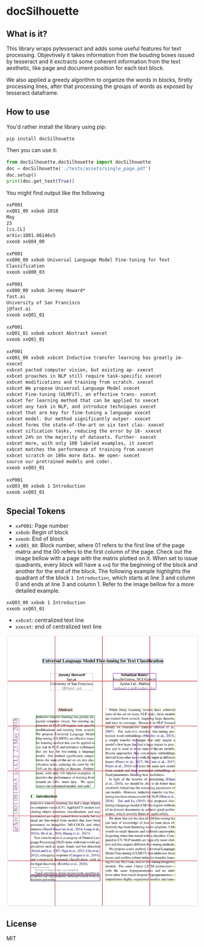 # docSilhouette

## What is it? 

This library wraps pytesseract and adds some useful features for text processing. Objevtively it takes information from the bouding boxes issued by tesseract and it exctracts some coherent information from the text aesthetic, like page and document position for each text block.

We also applied a greedy algorithm to organize the words in blocks, firstly processing lines, after that processing the groups of words as exposed by tesseract dataframe.

## How to use

You'd rather install the library using pip:

```shell
pip install docSilhouette
```

Then you can use it:

```python
from docSilhouette.docSilhouette import docSilhouette
doc = docSilhouette('./tests/assets/single_page.pdf')
doc.setup()
print(doc.get_text(True))
```

You might find output like the following

```shell
xxP001
xxQ01_00 xxbob 2018
May
23
[cs.CL]
arXiv:1801.06146v5
xxeob xxQ04_00

xxP001
xxQ00_00 xxbob Universal Language Model Fine-tuning for Text Classification
xxeob xxQ00_03

xxP001
xxQ00_00 xxbob Jeremy Howard*
fast.ai
University of San Francisco
j@fast.ai
xxeob xxQ01_01

xxP001
xxQ01_01 xxbob xxbcet Abstract xxecet
xxeob xxQ01_01

xxP001
xxQ01_00 xxbob xxbcet Inductive transfer learning has greatly im- xxecet
xxbcet pacted computer vision, but existing ap- xxecet
xxbcet proaches in NLP still require task-specific xxecet
xxbcet modifications and training from scratch. xxecet
xxbcet We propose Universal Language Model xxecet
xxbcet Fine-tuning (ULMFiT), an effective trans- xxecet
xxbcet fer learning method that can be applied to xxecet
xxbcet any task in NLP, and introduce techniques xxecet
xxbcet that are key for fine-tuning a language xxecet
xxbcet model. Our method significantly outper- xxecet
xxbcet forms the state-of-the-art on six text clas- xxecet
xxbcet sification tasks, reducing the error by 18- xxecet
xxbcet 24% on the majority of datasets. Further- xxecet
xxbcet more, with only 100 labeled examples, it xxecet
xxbcet matches the performance of training from xxecet
xxbcet scratch on 100x more data. We open- xxecet
source our pretrained models and code!.
xxeob xxQ03_01

xxP001
xxQ03_00 xxbob 1 Introduction
xxeob xxQ03_01
```

## Special Tokens

* `xxP001`: Page number
* `xxbob`: Begin of block
* `xxeob`: End of block
* `xxQ01_00`: Block number, where 01 refers to the first line of the page matrix and the 00 refers to the first column of the page. Check out the image bellow with a page with the matrix plotted on it. When set to issue quadrants, every block will have a `xxQ` for the beginning of the block and another for the end of the block. The following example highlights the quadrant of the block ``1 Introduction``, which starts at line 3 and column 0 and ends at line 3 and column 1. Refer to the image bellow for a more detailed example.

```shell
xxQ03_00 xxbob 1 Introduction
xxeob xxQ03_01
```

* `xxbcet`: centralized text line
* `xxecet`: end of centralized text line

![](imgs/2022-04-23-15-08-27.png)


## License
MIT